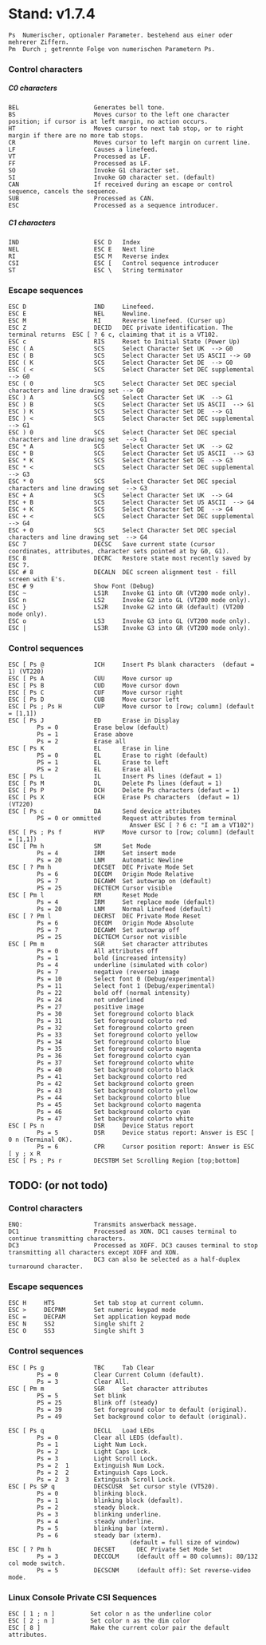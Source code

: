 Stand: v1.7.4
=============

    Ps  Numerischer, optionaler Parameter. bestehend aus einer oder mehrerer Ziffern.
    Pm  Durch ; getrennte Folge von numerischen Parametern Ps.


###   Control characters
##### C0 characters
    BEL                     Generates bell tone.
    BS                      Moves cursor to the left one character position; if cursor is at left margin, no action occurs.
    HT                      Moves cursor to next tab stop, or to right margin if there are no more tab stops.
    CR                      Moves cursor to left margin on current line.
    LF                      Causes a linefeed.
    VT                      Processed as LF.
    FF                      Processed as LF.
    SO                      Invoke G1 character set.
    SI                      Invoke G0 character set. (default)
    CAN                     If received during an escape or control sequence, cancels the sequence.
    SUB                     Processed as CAN.
    ESC                     Processed as a sequence introducer.

##### C1 characters
    IND                     ESC D   Index
    NEL                     ESC E   Next line
    RI                      ESC M   Reverse index
    CSI                     ESC [   Control sequence introducer
    ST                      ESC \   String terminator

### Escape sequences
    ESC D                   IND     Linefeed.
    ESC E                   NEL     Newline.
    ESC M                   RI      Reverse linefeed. (Curser up)
    ESC Z                   DECID   DEC private identification. The terminal returns  ESC [ ? 6 c, claiming that it is a VT102.
    ESC c                   RIS     Reset to Initial State (Power Up)
    ESC ( A                 SCS     Select Character Set UK  --> G0
    ESC ( B                 SCS     Select Character Set US ASCII --> G0
    ESC ( K                 SCS     Select Character Set DE  --> G0
    ESC ( <                 SCS     Select Character Set DEC supplemental  --> G0
    ESC ( 0                 SCS     Select Character Set DEC special characters and line drawing set --> G0
    ESC ) A                 SCS     Select Character Set UK  --> G1
    ESC ) B                 SCS     Select Character Set US ASCII  --> G1
    ESC ) K                 SCS     Select Character Set DE  --> G1
    ESC ) <                 SCS     Select Character Set DEC supplemental  --> G1
    ESC ) 0                 SCS     Select Character Set DEC special characters and line drawing set  --> G1
    ESC * A                 SCS     Select Character Set UK  --> G2
    ESC * B                 SCS     Select Character Set US ASCII  --> G3
    ESC * K                 SCS     Select Character Set DE  --> G3
    ESC * <                 SCS     Select Character Set DEC supplemental  --> G3
    ESC * 0                 SCS     Select Character Set DEC special characters and line drawing set  --> G3
    ESC + A                 SCS     Select Character Set UK  --> G4
    ESC + B                 SCS     Select Character Set US ASCII  --> G4
    ESC + K                 SCS     Select Character Set DE  --> G4
    ESC + <                 SCS     Select Character Set DEC supplemental  --> G4
    ESC + 0                 SCS     Select Character Set DEC special characters and line drawing set  --> G4
    ESC 7                   DECSC   Save current state (cursor coordinates, attributes, character sets pointed at by G0, G1).
    ESC 8                   DECRC   Restore state most recently saved by ESC 7.
    ESC # 8                 DECALN  DEC screen alignment test - fill screen with E's.
    ESC # 9                 Show Font (Debug)
    ESC ~                   LS1R    Invoke G1 into GR (VT200 mode only).
    ESC n                   LS2     Invoke G2 into GL (VT200 mode only).
    ESC }                   LS2R    Invoke G2 into GR (default) (VT200 mode only).
    ESC o                   LS3     Invoke G3 into GL (VT200 mode only).
    ESC |                   LS3R    Invoke G3 into GR (VT200 mode only).

### Control sequences
    ESC [ Ps @              ICH     Insert Ps blank characters  (defaut = 1) (VT220)
    ESC [ Ps A              CUU     Move cursor up
    ESC [ Ps B              CUD     Move cursor down
    ESC [ Ps C              CUF     Move cursor right
    ESC [ Ps D              CUB     Move cursor left
    ESC [ Ps ; Ps H         CUP     Move cursor to [row; column] (default = [1,1])
    ESC [ Ps J              ED      Erase in Display
            Ps = 0          Erase below (default)
            Ps = 1          Erase above
            Ps = 2          Erase all
    ESC [ Ps K              EL      Erase in line
            PS = 0          EL      Erase to right (default)
            PS = 1          EL      Erase to left
            PS = 2          EL      Erase all
    ESC [ Ps L              IL      Insert Ps lines (defaut = 1)
    ESC [ Ps M              DL      Delete Ps lines (defaut = 1)
    ESC [ Ps P              DCH     Delete Ps characters (defaut = 1)
    ESC [ Ps X              ECH     Erase Ps characters  (defaut = 1) (VT220)
    ESC [ Ps c              DA      Send device attributes
            PS = 0 or ommitted      Request attributes from terminal
                                      Answer ESC [ ? 6 c: "I am a VT102")
    ESC [ Ps ; Ps f         HVP     Move cursor to [row; column] (default = [1,1])
    ESC [ Pm h              SM      Set Mode
            Ps = 4          IRM     Set insert mode
            Ps = 20         LNM     Automatic Newline
    ESC [ ? Pm h            DECSET  DEC Private Mode Set
            Ps = 6          DECOM   Origin Mode Relative
            PS = 7          DECAWM  Set autowrap on (default)
            PS = 25         DECTECM Cursor visible
    ESC [ Pm l              RM      Reset Mode
            Ps = 4          IRM     Set replace mode (default)
            Ps = 20         LNM     Normal Linefeed (default)
    ESC [ ? Pm l            DECRST  DEC Private Mode Reset
            Ps = 6          DECOM   Origin Mode Absolute
            PS = 7          DECAWM  Set autowrap off
            PS = 25         DECTECM Cursor not visible
    ESC [ Pm m              SGR     Set character attributes
            Ps = 0          All attributes off
            Ps = 1          bold (increased intensity)
            Ps = 4          underline (simulated with color)
            Ps = 7          negative (reverse) image
            Ps = 10         Select font 0 (Debug/experimental)
            Ps = 11         Select font 1 (Debug/experimental)
            Ps = 22         bold off (normal intensity)
            Ps = 24         not underlined
            Ps = 27         positive image
            Ps = 30         Set foreground colorto black
            Ps = 31         Set foreground colorto red
            Ps = 32         Set foreground colorto green
            Ps = 33         Set foreground colorto yellow
            Ps = 34         Set foreground colorto blue
            Ps = 35         Set foreground colorto magenta
            Ps = 36         Set foreground colorto cyan
            Ps = 37         Set foreground colorto white
            Ps = 40         Set background colorto black
            Ps = 41         Set background colorto red
            Ps = 42         Set background colorto green
            Ps = 43         Set background colorto yellow
            Ps = 44         Set background colorto blue
            Ps = 45         Set background colorto magenta
            Ps = 46         Set background colorto cyan
            Ps = 47         Set background colorto white
    ESC [ Ps n              DSR     Device Status report
            Ps = 5          DSR     Device status report: Answer is ESC [ 0 n (Terminal OK).
            Ps = 6          CPR     Cursor position report: Answer is ESC [ y ; x R
    ESC [ Ps ; Ps r         DECSTBM Set Scrolling Region [top;bottom]



TODO: (or not todo)
-----
### Control characters

    ENQ:                    Transmits answerback message.
    DC1                     Processed as XON. DC1 causes terminal to continue transmitting characters.
    DC3                     Processed as XOFF. DC3 causes terminal to stop transmitting all characters except XOFF and XON.
                            DC3 can also be selected as a half-duplex turnaround character.

### Escape sequences


    ESC H     HTS           Set tab stop at current column.
    ESC >     DECPNM        Set numeric keypad mode
    ESC =     DECPAM        Set application keypad mode
    ESC N     SS2           Single shift 2
    ESC O     SS3           Single shift 3


### Control sequences
    ESC [ Ps g              TBC     Tab Clear
            Ps = 0          Clear Current Column (default).
            Ps = 3          Clear All.
    ESC [ Pm m              SGR     Set character attributes
            PS = 5          Set blink
            PS = 25         Blink off (steady)
            Ps = 39         Set foreground color to default (original).
            Ps = 49         Set background color to default (original).

    ESC [ Ps q              DECLL   Load LEDs
            Ps = 0          Clear all LEDS (default).
            Ps = 1          Light Num Lock.
            Ps = 2          Light Caps Lock.
            Ps = 3          Light Scroll Lock.
            Ps = 2  1       Extinguish Num Lock.
            Ps = 2  2       Extinguish Caps Lock.
            Ps = 2  3       Extinguish Scroll Lock.
    ESC [ Ps SP q           DECSCUSR  Set cursor style (VT520).
            Ps = 0          blinking block.
            Ps = 1          blinking block (default).
            Ps = 2          steady block.
            Ps = 3          blinking underline.
            Ps = 4          steady underline.
            Ps = 5          blinking bar (xterm).
            Ps = 6          steady bar (xterm).
                                      (default = full size of window)
    ESC [ ? Pm h            DECSET      DEC Private Set Mode Set
            Ps = 3          DECCOLM     (default off = 80 columns): 80/132 col mode switch.
            Ps = 5          DECSCNM     (default off): Set reverse-video mode.

### Linux Console Private CSI Sequences
    ESC [ 1 ; n ]          Set color n as the underline color
    ESC [ 2 ; n ]          Set color n as the dim color
    ESC [ 8 ]              Make the current color pair the default attributes.
